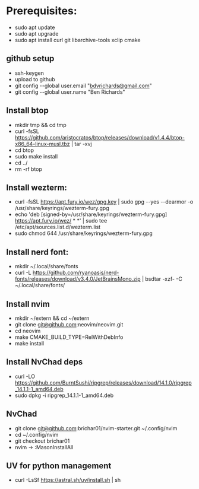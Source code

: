 # Prerequisites:
- sudo apt update
- sudo apt upgrade
- sudo apt install curl git libarchive-tools xclip cmake

## github setup
- ssh-keygen
- upload to github
- git config --global user.email "bdvrichards@gmail.com"
- git config --global user.name "Ben Richards"

## Install btop
- mkdir tmp && cd tmp
- curl -fsSL https://github.com/aristocratos/btop/releases/download/v1.4.4/btop-x86_64-linux-musl.tbz | tar -xvj
- cd btop
- sudo make install
- cd ../
- rm -rf btop

## Install wezterm:
- curl -fsSL https://apt.fury.io/wez/gpg.key | sudo gpg --yes --dearmor -o /usr/share/keyrings/wezterm-fury.gpg
- echo 'deb \[signed-by=/usr/share/keyrings/wezterm-fury.gpg\] https://apt.fury.io/wez/ * *' | sudo tee /etc/apt/sources.list.d/wezterm.list
- sudo chmod 644 /usr/share/keyrings/wezterm-fury.gpg

## Install nerd font:
- mkdir ~/.local/share/fonts
- curl -L https://github.com/ryanoasis/nerd-fonts/releases/download/v3.4.0/JetBrainsMono.zip | bsdtar -xzf- -C ~/.local/share/fonts/

## Install nvim
- mkdir ~/extern && cd ~/extern
- git clone git@github.com:neovim/neovim.git
- cd neovim
- make CMAKE_BUILD_TYPE=RelWithDebInfo
- make install

## Install NvChad deps
- curl -LO https://github.com/BurntSushi/ripgrep/releases/download/14.1.0/ripgrep_14.1.1-1_amd64.deb
- sudo dpkg -i ripgrep_14.1.1-1_amd64.deb

## NvChad
- git clone git@github.com:brichar01/nvim-starter.git ~/.config/nvim
- cd ~/.config/nvim 
- git checkout brichar01
- nvim -> :MasonInstallAll

## UV for python management
- curl -LsSf https://astral.sh/uv/install.sh | sh

## 
